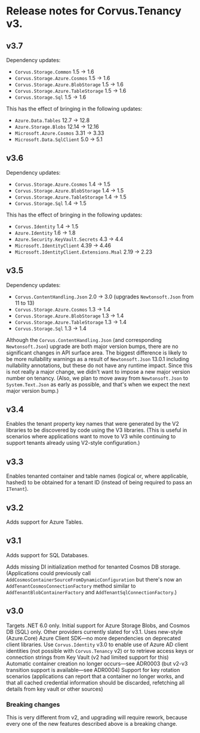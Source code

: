 # Release notes for Corvus.Tenancy v3.

## v3.7

Dependency updates:

* `Corvus.Storage.Common` 1.5 -> 1.6
* `Corvus.Storage.Azure.Cosmos` 1.5 -> 1.6
* `Corvus.Storage.Azure.BlobStorage` 1.5 -> 1.6
* `Corvus.Storage.Azure.TableStorage` 1.5 -> 1.6
* `Corvus.Storage.Sql` 1.5 -> 1.6

This has the effect of bringing in the following updates:

* `Azure.Data.Tables` 12.7 -> 12.8
* `Azure.Storage.Blobs` 12.14 -> 12.16
* `Microsoft.Azure.Cosmos` 3.31 -> 3.33
* `Microsoft.Data.SqlClient` 5.0 -> 5.1

## v3.6

Dependency updates:

* `Corvus.Storage.Azure.Cosmos` 1.4 -> 1.5
* `Corvus.Storage.Azure.BlobStorage` 1.4 -> 1.5
* `Corvus.Storage.Azure.TableStorage` 1.4 -> 1.5
* `Corvus.Storage.Sql` 1.4 -> 1.5

This has the effect of bringing in the following updates:

* `Corvus.Identity` 1.4 -> 1.5
* `Azure.Identity` 1.6 -> 1.8
* `Azure.Security.KeyVault.Secrets` 4.3 -> 4.4
* `Microsoft.IdentityClient` 4.39 -> 4.46
* `Microsoft.IdentityClient.Extensions.Msal` 2.19 -> 2.23

## v3.5

Dependency updates:

* `Corvus.ContentHandling.Json` 2.0 -> 3.0 (upgrades `Newtonsoft.Json` from 11 to 13)
* `Corvus.Storage.Azure.Cosmos` 1.3 -> 1.4
* `Corvus.Storage.Azure.BlobStorage` 1.3 -> 1.4
* `Corvus.Storage.Azure.TableStorage` 1.3 -> 1.4
* `Corvus.Storage.Sql` 1.3 -> 1.4

Although the `Corvus.ContentHandling.Json` (and corresponding `Newtonsoft.Json`) upgrade are both major version bumps, there are no significant changes in API surface area. The biggest difference is likely to be more nullability warnings as a result of `Newtonsoft.Json` 13.0.1 including nullability annotations, but these do not have any runtime impact. Since this is not really a major change, we didn't want to impose a new major version number on tenancy. (Also, we plan to move away from `Newtonsoft.Json` to `System.Text.Json` as early as possible, and that's when we expect the next major version bump.)


## v3.4

Enables the tenant property key names that were generated by the V2 libraries to be discovered by code using the V3 libraries. (This is useful in scenarios where applications want to move to V3 while continuing to support tenants already using V2-style configuration.)

## v3.3

Enables tenanted container and table names (logical or, where applicable, hashed) to be obtained for a tenant ID (instead of being required to pass an `ITenant`).

## v3.2

Adds support for Azure Tables.

## v3.1

Adds support for SQL Databases.

Adds missing DI initialization method for tenanted Cosmos DB storage. (Applications could previously call `AddCosmosContainerSourceFromDynamicConfiguration` but there's now an `AddTenantCosmosConnectionFactory` method similar to `AddTenantBlobContainerFactory` and `AddTenantSqlConnectionFactory`.)


## v3.0

Targets .NET 6.0 only.
Initial support for Azure Storage Blobs, and Cosmos DB (SQL) only. Other providers currently slated for v3.1.
Uses new-style (Azure.Core) Azure Client SDK—no more dependencies on deprecated client libraries.
Use `Corvus.Identity` v3.0 to enable use of Azure AD client identities (not possible with `Corvus.Tenancy` v2) or to retrieve access keys or connection strings from Key Vault (v2 had limited support for this)
Automatic container creation no longer occurs—see ADR0003 (but v2-v3 transition support is available—see ADR0004)
Support for key rotation scenarios (applications can report that a container no longer works, and that all cached credential information should be discarded, refetching all details from key vault or other sources)


### Breaking changes

This is very different from v2, and upgrading will require rework, because every one of the new features described above is a breaking change.